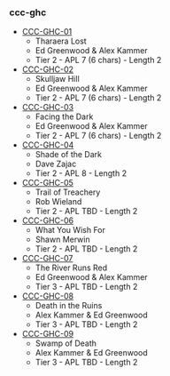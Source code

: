 ### ccc-ghc
* [CCC-GHC-01](http://www.dmsguild.com/product/200723/CCCGHC01-Tharaera-Lost?affiliate_id=757342)
    * Tharaera Lost
    * Ed Greenwood & Alex Kammer
    * Tier 2 - APL 7 (6 chars) - Length 2
* [CCC-GHC-02](http://www.dmsguild.com/product/200738/CCCGHC02-Skulljaw-Hill?affiliate_id=757342)
    * Skulljaw Hill
    * Ed Greenwood & Alex Kammer
    * Tier 2 - APL 7 (6 chars) - Length 2
* [CCC-GHC-03](http://www.dmsguild.com/product/200739/CCCGHC03-Facing-the-Dark?affiliate_id=757342)
    * Facing the Dark
    * Ed Greenwood & Alex Kammer
    * Tier 2 - APL 7 (6 chars) - Length 2
* [CCC-GHC-04](http://www.dmsguild.com/product/228101/CCCGHC04--Shade-Of-The-Dark?affiliate_id=757342)
    * Shade of the Dark
    * Dave Zajac
    * Tier 2 - APL 8 - Length 2
* [CCC-GHC-05](http://www.dmsguild.com/product/228104/CCCGHC05--Trail-Of-Treachery?affiliate_id=757342)
    * Trail of Treachery
    * Rob Wieland
    * Tier 2 - APL TBD - Length 2
* [CCC-GHC-06](http://www.dmsguild.com/product/228105/CCCGHC06--What-You-Wish-For?affiliate_id=757342)
    * What You Wish For
    * Shawn Merwin
    * Tier 2 - APL TBD - Length 2
* [CCC-GHC-07](http://www.dmsguild.com/product/228106/CCCGHC07--The-River-Runs-Red?affiliate_id=757342)
    * The River Runs Red
    * Ed Greenwood & Alex Kammer
    * Tier 3 - APL TBD - Length 2
* [CCC-GHC-08](http://www.dmsguild.com/product/228107/CCCGHC08--Death-In-The-Ruins?affiliate_id=757342)
    * Death in the Ruins
    * Alex Kammer & Ed Greenwood
    * Tier 3 - APL TBD - Length 2
* [CCC-GHC-09](http://www.dmsguild.com/product/228108/CCCGHC09--Swamp-Of-Death?affiliate_id=757342)
    * Swamp of Death
    * Alex Kammer & Ed Greenwood
    * Tier 3 - APL TBD - Length 2
